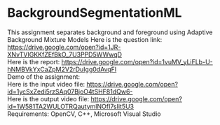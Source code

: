 # BackgroundSegmentationML
This assignment separates background and foreground using Adaptive Background Mixture Models
Here is the question link: https://drive.google.com/open?id=1JR-XNvTVIGKKfZEfBkO_7U3PPD5WWwqD <br />
Here is the report: https://drive.google.com/open?id=1vuMV_yLiFLb-U-hNMBVkYxCaZpM2V2rDuIgg0dAvqFI <br />
Demo of the assignment: <br />
Here is the input video file: https://drive.google.com/open?id=1ycSxZedi5rzSAq07BjoO4tSHF81dQw6- <br />
Here is the output video file: https://drive.google.com/open?id=1W581TA2WULOTRQautymlNOfI7sIit5U3 <br />
Requirements: OpenCV, C++, Microsoft Visual Studio
